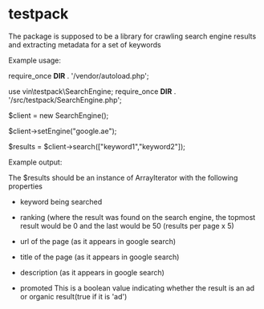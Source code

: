 # testpack
The package is supposed to be a library for crawling search engine results and extracting metadata for a set of keywords

Example usage:

require_once __DIR__ . '/vendor/autoload.php';

use vin\testpack\SearchEngine;
require_once __DIR__ . '/src/testpack/SearchEngine.php';

$client = new SearchEngine();

$client->setEngine("google.ae");

$results = $client->search(["keyword1","keyword2"]); 

Example output:

The $results should be an instance of ArrayIterator with the following properties

- keyword being searched

- ranking (where the result was found on the search engine, the topmost result would be 0 and the last would be 50 (results per page x 5)

- url of the page (as it appears in google search)

- title of the page (as it appears in google search)

- description (as it appears in google search)

- promoted This is a boolean value indicating whether the result is an ad or organic result(true if it is 'ad') 
